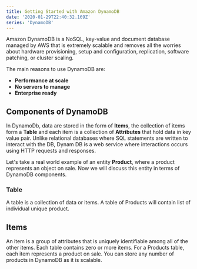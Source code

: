 ```yaml
---
title: Getting Started with Amazon DynamoDB
date: '2020-01-29T22:40:32.169Z'
series: 'DynamoDB'
---
```


Amazon DynamoDB is a NoSQL, key-value and document database managed by AWS that is extremely scalable and removes all the worries about hardware provisioning, setup and configuration, replication, software patching, or cluster scaling.

The main reasons to use DynamoDB are:
- **Performance at scale**
- **No servers to manage**
- **Enterprise ready**

## Components of DynamoDB

In DynamoDb, data are stored in the form of **Items**, the collection of items form a **Table** and each item is a collection of **Attributes** that hold data in key value pair. Unlike relational databases where SQL statements are written to interact with the DB, Dynam DB is a web service where interactions occurs using HTTP requests and responses.

Let's take a real world example of an entity **Product**, where a product represents an object on sale. Now we will discuss this entity in terms of DynamoDB components.

### Table
A table is a collection of data or items. A table of Products will contain list of individual unique product.

## Items
An item is a group of attributes that is uniquely identifiable among all of the other items. Each table contains zero or more items. For a Products table, each item represents a product on sale. You can store any number of products in DynamoDB as it is scalable.

